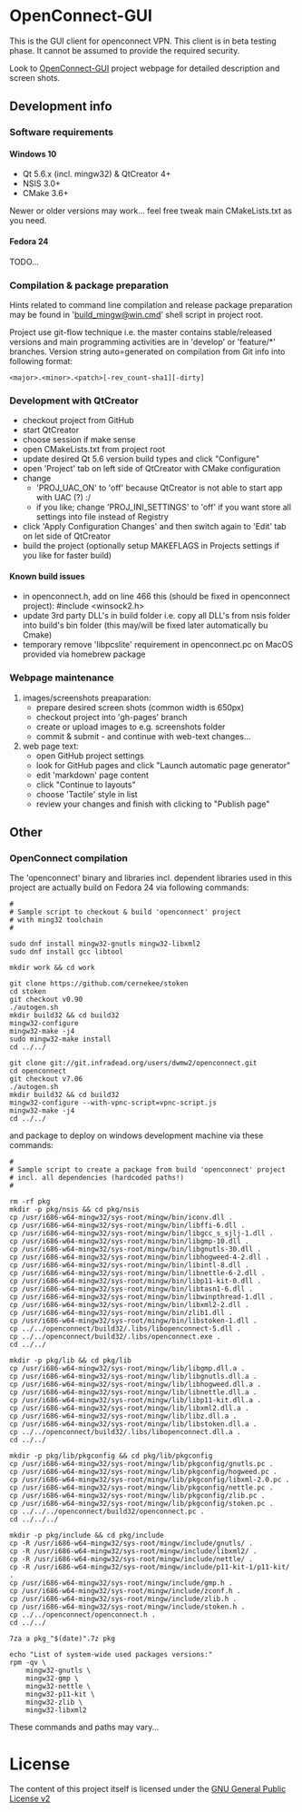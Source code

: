 # OpenConnect-GUI

This is the GUI client for openconnect VPN.
This client is in beta testing phase. It cannot be assumed to provide
the required security.

Look to [OpenConnect-GUI](http://openconnect.github.io/openconnect-gui/) project webpage for detailed description and screen shots.

## Development info

### Software requirements
#### Windows 10
* Qt 5.6.x (incl. mingw32) & QtCreator 4+
* NSIS 3.0+
* CMake 3.6+

Newer or older versions may work... feel free tweak main CMakeLists.txt as you need.

#### Fedora 24
TODO...

### Compilation & package preparation
Hints related to command line compilation and release package preparation
may be found in 'build_mingw@win.cmd' shell script in project root.

Project use git-flow technique i.e. the master contains stable/released versions
and main programming activities are in 'develop' or 'feature/*' branches.
Version string auto=generated on compilation from Git info into following format:
	
	<major>.<minor>.<patch>[-rev_count-sha1][-dirty]

### Development with QtCreator
- checkout project from GitHub
- start QtCreator
- choose session if make sense
- open CMakeLists.txt from project root
- update desired Qt 5.6 version build types and click "Configure"
- open 'Project' tab on left side of QtCreator with CMake configuration
- change
	- 'PROJ_UAC_ON' to 'off' because QtCreator is not able to start app with UAC (?) :/
	- if you like; change 'PROJ_INI_SETTINGS' to 'off' if you want store all settings into file instead of Registry
- click 'Apply Configuration Changes' and then switch again to 'Edit' tab on let side of QtCreator
- build the project (optionally setup MAKEFLAGS in Projects settings if you like for faster build)

#### Known build issues
- in openconnect.h, add on line 466 this (should be fixed in openconnect project):
	#include <winsock2.h>
- update 3rd party DLL's in build folder i.e. copy all DLL's from nsis folder
into build's bin folder (this may/will be fixed later automatically bu Cmake)
- temporary remove 'libpcslite' requirement in openconnect.pc on MacOS provided via homebrew package

### Webpage maintenance
1. images/screenshots preaparation:
	- prepare desired screen shots (common width is 650px)
	- checkout project into 'gh-pages' branch
	- create or upload images to e.g. screenshots folder
	- commit & submit - and continue with web-text changes...
2. web page text:
	- open GitHub project settings
	- look for GitHub pages and click "Launch automatic page generator"
	- edit 'markdown' page content
	- click "Continue to layouts"
	- choose 'Tactile' style in list
	- review your changes and finish with clicking to "Publish page"


## Other
### OpenConnect compilation
The 'openconnect' binary and libraries incl. dependent libraries used in this project are actually build on Fedora 24 via following commands:

	#
	# Sample script to checkout & build 'openconnect' project
	# with ming32 toolchain
	#

	sudo dnf install mingw32-gnutls mingw32-libxml2
	sudo dnf install gcc libtool
	
	mkdir work && cd work
	
	git clone https://github.com/cernekee/stoken
	cd stoken
	git checkout v0.90
	./autogen.sh
	mkdir build32 && cd build32
	mingw32-configure
	mingw32-make -j4
	sudo mingw32-make install
	cd ../../
	
	git clone git://git.infradead.org/users/dwmw2/openconnect.git
	cd openconnect
	git checkout v7.06
	./autogen.sh
	mkdir build32 && cd build32
	mingw32-configure --with-vpnc-script=vpnc-script.js
	mingw32-make -j4
	cd ../../

and package to deploy on windows development machine via these commands:

	#
	# Sample script to create a package from build 'openconnect' project
	# incl. all dependencies (hardcoded paths!)
	#

	rm -rf pkg
	mkdir -p pkg/nsis && cd pkg/nsis
	cp /usr/i686-w64-mingw32/sys-root/mingw/bin/iconv.dll .
	cp /usr/i686-w64-mingw32/sys-root/mingw/bin/libffi-6.dll .
	cp /usr/i686-w64-mingw32/sys-root/mingw/bin/libgcc_s_sjlj-1.dll .
	cp /usr/i686-w64-mingw32/sys-root/mingw/bin/libgmp-10.dll .
	cp /usr/i686-w64-mingw32/sys-root/mingw/bin/libgnutls-30.dll .
	cp /usr/i686-w64-mingw32/sys-root/mingw/bin/libhogweed-4-2.dll .
	cp /usr/i686-w64-mingw32/sys-root/mingw/bin/libintl-8.dll .
	cp /usr/i686-w64-mingw32/sys-root/mingw/bin/libnettle-6-2.dll .
	cp /usr/i686-w64-mingw32/sys-root/mingw/bin/libp11-kit-0.dll .
	cp /usr/i686-w64-mingw32/sys-root/mingw/bin/libtasn1-6.dll .
	cp /usr/i686-w64-mingw32/sys-root/mingw/bin/libwinpthread-1.dll .
	cp /usr/i686-w64-mingw32/sys-root/mingw/bin/libxml2-2.dll .
	cp /usr/i686-w64-mingw32/sys-root/mingw/bin/zlib1.dll .
	cp /usr/i686-w64-mingw32/sys-root/mingw/bin/libstoken-1.dll .
	cp ../../openconnect/build32/.libs/libopenconnect-5.dll .
	cp ../../openconnect/build32/.libs/openconnect.exe .
	cd ../../

	mkdir -p pkg/lib && cd pkg/lib
	cp /usr/i686-w64-mingw32/sys-root/mingw/lib/libgmp.dll.a .
	cp /usr/i686-w64-mingw32/sys-root/mingw/lib/libgnutls.dll.a .
	cp /usr/i686-w64-mingw32/sys-root/mingw/lib/libhogweed.dll.a .
	cp /usr/i686-w64-mingw32/sys-root/mingw/lib/libnettle.dll.a .
	cp /usr/i686-w64-mingw32/sys-root/mingw/lib/libp11-kit.dll.a .
	cp /usr/i686-w64-mingw32/sys-root/mingw/lib/libxml2.dll.a .
	cp /usr/i686-w64-mingw32/sys-root/mingw/lib/libz.dll.a .
	cp /usr/i686-w64-mingw32/sys-root/mingw/lib/libstoken.dll.a .
	cp ../../openconnect/build32/.libs/libopenconnect.dll.a .
	cd ../../

	mkdir -p pkg/lib/pkgconfig && cd pkg/lib/pkgconfig
	cp /usr/i686-w64-mingw32/sys-root/mingw/lib/pkgconfig/gnutls.pc .
	cp /usr/i686-w64-mingw32/sys-root/mingw/lib/pkgconfig/hogweed.pc .
	cp /usr/i686-w64-mingw32/sys-root/mingw/lib/pkgconfig/libxml-2.0.pc .
	cp /usr/i686-w64-mingw32/sys-root/mingw/lib/pkgconfig/nettle.pc .
	cp /usr/i686-w64-mingw32/sys-root/mingw/lib/pkgconfig/zlib.pc .
	cp /usr/i686-w64-mingw32/sys-root/mingw/lib/pkgconfig/stoken.pc .
	cp ../../../openconnect/build32/openconnect.pc .
	cd ../../../
	
	mkdir -p pkg/include && cd pkg/include
	cp -R /usr/i686-w64-mingw32/sys-root/mingw/include/gnutls/ .
	cp -R /usr/i686-w64-mingw32/sys-root/mingw/include/libxml2/ .
	cp -R /usr/i686-w64-mingw32/sys-root/mingw/include/nettle/ .
	cp -R /usr/i686-w64-mingw32/sys-root/mingw/include/p11-kit-1/p11-kit/ .
	cp /usr/i686-w64-mingw32/sys-root/mingw/include/gmp.h .
	cp /usr/i686-w64-mingw32/sys-root/mingw/include/zconf.h .
	cp /usr/i686-w64-mingw32/sys-root/mingw/include/zlib.h .
	cp /usr/i686-w64-mingw32/sys-root/mingw/include/stoken.h .
	cp ../../openconnect/openconnect.h .
	cd ../../
	
	7za a pkg_"$(date)".7z pkg
	
	echo "List of system-wide used packages versions:"
	rpm -qv \
	    mingw32-gnutls \
	    mingw32-gmp \
	    mingw32-nettle \
	    mingw32-p11-kit \
	    mingw32-zlib \
	    mingw32-libxml2

These commands and paths may vary...

# License
The content of this project itself is licensed under the [GNU General Public License v2](LICENSE.txt)
